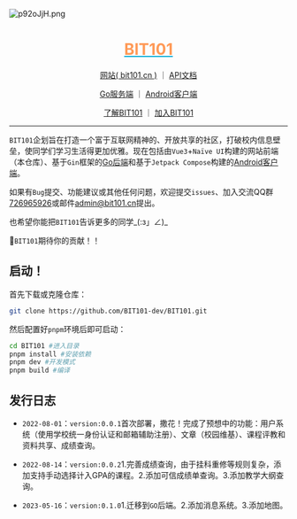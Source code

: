 <!--
 * @Author: flwfdd
 * @Date: 2022-07-27 16:44:47
 * @LastEditTime: 2023-10-16 22:22:30
 * @Description: 
 * _(:з」∠)_
-->

![p92oJjH.png](https://s1.ax1x.com/2023/05/16/p92oJjH.png)

<div align="center">

<h1 style="color:#FF9A57;text-decoration:underline;text-decoration-color:#00ABD6;">BIT101</h1>

[网站( bit101.cn )](https://bit101.cn) ｜ [API文档](https://bit101-api.apifox.cn)

[Go服务端](https://github.com/BIT101-dev/BIT101-GO) ｜ [Android客户端](https://github.com/BIT101-dev/BIT101-Android)

[了解BIT101](https://bit101-project.feishu.cn/wiki/W8TxwAs7rizGVEkONjAcvgvsnxe) ｜ [加入BIT101](https://bit101-project.feishu.cn/wiki/OY1Xw6y27iNZqgkSDCkc5Cfdnjc)

</div>

---

`BIT101`企划旨在打造一个富于互联网精神的、开放共享的社区，打破校内信息壁垒，使同学们学习生活得更加优雅。现在包括由`Vue3`+`Naïve UI`构建的网站前端（本仓库）、基于`Gin`框架的[Go后端](https://github.com/BIT101-dev/BIT101-GO)和基于`Jetpack Compose`构建的[Android客户端](https://github.com/BIT101-dev/BIT101-Android)。

如果有`Bug`提交、功能建议或其他任何问题，欢迎提交`issues`、加入交流QQ群[726965926](https://jq.qq.com/?_wv=1027&k=OTttwrzb)或邮件[admin@bit101.cn](mailto:admin@bit101.cn)提出。

也希望你能把`BIT101`告诉更多的同学_(:з」∠)_

🥳`BIT101`期待你的贡献！！


## 启动！
首先下载或克隆仓库：
```bash
git clone https://github.com/BIT101-dev/BIT101.git
```

然后配置好`pnpm`环境后即可启动：
```bash
cd BIT101 #进入目录
pnpm install #安装依赖
pnpm dev #开发模式
pnpm build #编译
```

## 发行日志

* `2022-08-01`：`version:0.0.1`首次部署，撒花！完成了预想中的功能：用户系统（使用学校统一身份认证和邮箱辅助注册）、文章（校园维基）、课程评教和资料共享、成绩查询。

* `2022-08-14`：`version:0.0.2`1.完善成绩查询，由于挂科重修等规则复杂，添加支持手动选择计入GPA的课程。2.添加可信成绩单查询。3.添加教学大纲查询。

* `2023-05-16`：`version:0.1.0`1.迁移到`GO`后端。2.添加消息系统。3.添加地图。

